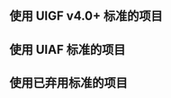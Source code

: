 ## 使用 UIGF v4.0+ 标准的项目

<RelativeProjectPanel>
  <Pcd
    bg="/partnerships/TeyvatGuide/AppPreview.png"
    icon="/partnerships/TeyvatGuide/logo.png"
    repo="https://github.com/BTMuli/TeyvatGuide"
    site="https://apps.microsoft.com/detail/9NLBNNNBNSJN"
    title="提瓦特指南"
    desc="Game Tool for Genshin Impact Player"
    import export>
    <template #import>
      <Pcb label="UIGF v4.0" :games="['ys', 'sr_', 'zzz_']" bg="orange"></Pcb>
      <Pcb label="UIGF v3.0" :games="['ys']" bg="white"></Pcb>
      <Pcb label="UIGF v2.4" :games="['ys']" bg="white"></Pcb>
      <Pcb label="UIGF v2.3" :games="['ys']" bg="white"></Pcb>
    </template>
    <template #export>
      <Pcb label="UIGF v4.0" :games="['ys', 'sr_', 'zzz_']" bg="orange"></Pcb>
      <Pcb label="UIGF v3.0" :games="['ys']" bg="white"></Pcb>
    </template>
  </Pcd>
  <Pcd
    bg="https://gi.pizzastudio.org/img/ophelper-uigf-preview.png"
    icon="https://gi.pizzastudio.org/img/ophelper_logo_clipped.png"
    repo="https://github.com/pizza-studio/GenshinPizzaHelper"
    site="https://apps.apple.com/app/id1635319193"
    title="原神披萨小助手"
    desc="iPadOS / iOS / watchOS / macOS 专用原神小助手"
    import export>
    <template #import>
      <Pcb label="UIGF v4.0" :games="['ys', 'sr_', 'zzz_']" bg="purple"></Pcb>
    </template>
    <template #export>
      <Pcb label="UIGF v4.0" :games="['ys', 'sr_', 'zzz_']" bg="purple"></Pcb>
    </template>
  </Pcd>
  <Pcd
    bg="https://hsr.pizzastudio.org/img/hsrhelper-srgf-preview.png"
    icon="https://hsr.pizzastudio.org/img/icon.hsrhelper.clipped.png"
    repo="https://github.com/pizza-studio/HSRPizzaHelper/"
    site="https://apps.apple.com/app/id6448894222"
    title="星铁披萨小助手"
    desc="iPadOS / iOS / watchOS / macOS 专用星穹铁道小助手"
    import export>
    <template #import>
      <Pcb label="UIGF v4.0" :games="['ys_', 'sr', 'zzz_']" bg="purple"></Pcb>
      <Pcb label="SRGF v1.0" :games="['sr']" bg="white"></Pcb>
    </template>
    <template #export>
      <Pcb label="UIGF v4.0" :games="['ys_', 'sr', 'zzz_']" bg="purple"></Pcb>
      <Pcb label="SRGF v1.0" :games="['sr']" bg="white"></Pcb>
    </template>
  </Pcd>
  <Pcd
    bg="/partnerships/Firefly/preview.png"
    icon="/partnerships/Firefly/logo.png"
    repo="https://github.com/Natrium0521/Firefly"
    title="流萤工具箱"
    desc="《崩坏：星穹铁道》工具集"
    import export>
    <template #import>
      <Pcb label="UIGF v4.0" :games="['ys_', 'sr', 'zzz_']" bg="purple"></Pcb>
      <Pcb label="SRGF v1.0" :games="['sr']" bg="white"></Pcb>
    </template>
    <template #export>
      <Pcb label="UIGF v4.0" :games="['ys_', 'sr', 'zzz_']" bg="purple"></Pcb>
      <Pcb label="SRGF v1.0" :games="['sr']" bg="white"></Pcb>
    </template>
  </Pcd>
  <Pcd
    bg="/partnerships/ZzzSignalSearchExport/preview_cn.png"
    icon="/partnerships/ZzzSignalSearchExport/logo.jpeg"
    repo="https://github.com/earthjasonlin/zzz-signal-search-export"
    title="绝区零调频记录导出工具"
    desc="一个简洁的管理绝区零调频记录的工具"
    import export>
    <template #import>
      <Pcb label="UIGF v4.0" :games="['ys_', 'sr_', 'zzz']" bg="white"></Pcb>
    </template>
    <template #export>
      <Pcb label="UIGF v4.0" :games="['ys_', 'sr_', 'zzz']" bg="white"></Pcb>
    </template>
  </Pcd>
  <Pcd
    bg="/partnerships/Hollow/home.webp"
    icon="/partnerships/Hollow/icon.png"
    repo="https://github.com/AuroraZiling/Hollow"
    title="Hollow"
    desc="绝区零工具箱"
    import export>
    <template #import>
      <Pcb label="UIGF v4.0" :games="['ys_', 'sr_', 'zzz']" bg="green"></Pcb>
    </template>
    <template #export>
      <Pcb label="UIGF v4.0" :games="['ys_', 'sr_', 'zzz']" bg="green"></Pcb>
    </template>
  </Pcd>
  <Pcd
    bg="https://cdn.jamsg.cn/release/SRTools/Preview.webp"
    icon="https://cdn.jamsg.cn/release/SRTools/Logo.webp"
    repo="https://github.com/JamXi233/SRTools/"
    site="https://srtools.jamsg.cn"
    title="星轨工具箱"
    desc="被增强后的崩铁启动器"
    import export>
    <template #import>
      <Pcb label="UIGF v4.0" :games="['ys_', 'sr', 'zzz_']" bg="purple"></Pcb>
      <Pcb label="SRGF v1.0" :games="['sr']" bg="white"></Pcb>
    </template>
    <template #export>
      <Pcb label="UIGF v4.0" :games="['ys_', 'sr', 'zzz_']" bg="purple"></Pcb>
    </template>
  </Pcd>
  <Pcd
    bg="https://cdn.jamsg.cn/release/ZenlessTools/Preview.webp"
    icon="https://cdn.jamsg.cn/release/ZenlessTools/Logo.webp"
    repo="https://github.com/JamXi233/ZenlessTools/"
    site="https://zentools.jamsg.cn"
    title="绝区零工具箱"
    desc="给绳匠们最好用的工具箱"
    import export>
    <template #import>
      <Pcb label="UIGF v4.0" :games="['ys_', 'sr_', 'zzz']" bg="orange"></Pcb>
    </template>
    <template #export>
      <Pcb label="UIGF v4.0" :games="['ys_', 'sr_', 'zzz']" bg="orange"></Pcb>
    </template>
  </Pcd>
  <Pcd
    bg="/partnerships/ShufflePlay/preview.png"
    icon="/partnerships/ShufflePlay/logo.png"
    repo="https://github.com/BTMuli/ShufflePlay"
    site="https://apps.microsoft.com/detail/9n6vc24jx0jq"
    title="ShufflePlay"
    desc="又一个绝区零第三方游戏工具"
    import export>
    <template #import>
      <Pcb label="UIGF v4.0" :games="['ys_', 'sr_', 'zzz']" bg="white"></Pcb>
    </template>
    <template #export>
      <Pcb label="UIGF v4.0" :games="['ys_', 'sr_', 'zzz']" bg="white"></Pcb>
    </template>
  </Pcd>
  <Pcd
    bg="/partnerships/StarRailToolkit/preview.png"
    icon="/partnerships/StarRailToolkit/logo.jpg"
    repo="https://github.com/LittleNyima/honkai-starrail-toolkit"
    title="《崩坏：星穹铁道》工具箱"
    desc="全平台支持的星铁工具箱"
    import export>
    <template #import>
      <Pcb label="UIGF v4.0" :games="['ys_', 'sr', 'zzz_']" bg="purple"></Pcb>
      <Pcb label="SRGF v1.0" :games="['sr']" bg="white"></Pcb>
    </template>
    <template #export>
      <Pcb label="UIGF v4.0" :games="['ys_', 'sr', 'zzz_']" bg="purple"></Pcb>
      <Pcb label="SRGF v1.0" :games="['sr']" bg="white"></Pcb>
    </template>
  </Pcd>
  <Pcd
    bg="https://img.alicdn.com/imgextra/i4/1797064093/O1CN01F0AGTl1g6dvW6j28q_!!1797064093.png"
    icon="https://img.alicdn.com/imgextra/i4/1797064093/O1CN01oaGvKE1g6dut0pICS_!!1797064093.png"
    repo="https://github.com/DGP-Studio/Snap.Hutao"
    site="https://hut.ao/"
    title="胡桃工具箱"
    desc="实用的开源多功能原神工具箱"
    import export>
    <template #import>
      <Pcb label="UIGF v4.0" :games="['ys', 'sr_', 'zzz_']" bg="red"></Pcb>
    </template>
    <template #export>
      <Pcb label="UIGF v4.0" :games="['ys', 'sr_', 'zzz_']" bg="red"></Pcb>
    </template>
  </Pcd>
  <Pcd
    bg="https://raw.githubusercontent.com/cntvc/star-rail-tools/main/docs/image/star_rail_tools_cover.png"
    icon="https://raw.githubusercontent.com/cntvc/star-rail-tools/main/resource/hsr.ico"
    repo="https://github.com/cntvc/star-rail-tools"
    title="StarRailTools"
    desc="保存星铁数据的小工具"
    import export>
    <template #import>
      <Pcb label="UIGF v4.0" :games="['ys_', 'sr', 'zzz_']" bg="orange"></Pcb>
      <Pcb label="SRGF v1.0" :games="['sr']" bg="white"></Pcb>
    </template>
    <template #export>
      <Pcb label="UIGF v4.0" :games="['ys_', 'sr', 'zzz_']" bg="orange"></Pcb>
      <Pcb label="SRGF v1.0" :games="['sr']" bg="white"></Pcb>
    </template>
  </Pcd>
</RelativeProjectPanel>

## 使用 UIAF 标准的项目

<RelativeProjectPanel>
  <Pcd 
    bg="https://img.alicdn.com/imgextra/i4/1797064093/O1CN01F0AGTl1g6dvW6j28q_!!1797064093.png"
    icon="https://img.alicdn.com/imgextra/i4/1797064093/O1CN01oaGvKE1g6dut0pICS_!!1797064093.png"
    repo="https://github.com/DGP-Studio/Snap.Hutao"
    site="https://hut.ao/"
    title="胡桃工具箱"
    desc="实用的开源多功能原神工具箱"
    import export>
    <template #import>
      <Pcb label="UIAF v1.1" :games="['ys']" bg="red"></Pcb>
    </template>
    <template #export>
      <Pcb label="UIAF v1.1" :games="['ys']" bg="red"></Pcb>
    </template>
  </Pcd>
  <Pcd
    bg="https://file.xunkong.cc/static/repo/xunkong/YanfeiLawyer.webp"
    icon="https://xunkong.cc/images/logo.640.webp"
    repo="https://github.com/xunkong/xunkong"
    site="https://xunkong.cc/"
    title="寻空"
    desc="记录旅途中发生的事"
    import export>
    <template #import>
      <Pcb label="UIAF v1.1" :games="['ys']" bg="red"></Pcb>
    </template>
    <template #export>
      <Pcb label="UIAF v1.1" :games="['ys']" bg="red"></Pcb>
    </template>
  </Pcd>
  <Pcd
    bg="/partnerships/cocogoat.png"
    icon="https://avatars.githubusercontent.com/u/82107463"
    repo="https://github.com/yuehaiTeam/cocogoat"
    site="https://cocogoat.work/"
    title="椰羊 cocogoat"
    desc="A toolbox for Genshin Impact 100% running in browser."
    import export>
    <template #import>
      <Pcb label="UIAF v1.1" :games="['ys']" bg="blue"></Pcb>
      <Pcb label="UIAF v1.0" :games="['ys']" bg="white"></Pcb>
    </template>
    <template #export>
      <Pcb label="UIAF v1.1" :games="['ys']" bg="blue"></Pcb>
      <Pcb label="UIAF v1.0" :games="['ys']" bg="white"></Pcb>
    </template>
  </Pcd>
  <Pcd
    bg="https://raw.githubusercontent.com/Finchaos/yae-markdown-230119/main/images/4.png"
    icon="https://raw.githubusercontent.com/HolographicHat/YaeAchievement/master/icon.ico"
    repo="https://github.com/HolographicHat/YaeAchievement"
    title="YaeAchievement"
    desc="更快、更准的原神成就导出工具"
    export>
    <template #export>
      <Pcb label="UIAF v1.1" :games="['ys']" bg="orange"></Pcb>
    </template>
  </Pcd>
  <Pcd
    bg="/partnerships/TeyvatGuide/AppPreview.png"
    icon="/partnerships/TeyvatGuide/logo.png"
    repo="https://github.com/BTMuli/TeyvatGuide"
    site="https://apps.microsoft.com/detail/9NLBNNNBNSJN"
    title="提瓦特指南"
    desc="Game Tool for Genshin Impact Player"
    import export>
    <template #import>
      <Pcb label="UIAF v1.1" :games="['ys']" bg="orange"></Pcb>
    </template>
    <template #export>
      <Pcb label="UIAF v1.1" :games="['ys']" bg="orange"></Pcb>
    </template>
  </Pcd>
  <Pcd
    bg="/partnerships/PaimonsNotebook/preview.webp"
    icon="/partnerships/PaimonsNotebook/logo.webp"
    repo="https://github.com/QooLianyi/PaimonsNotebook"
    title="派蒙笔记本"
    desc="安卓平台下的原神工具"
    import export>
    <template #import>
      <Pcb label="UIAF v1.1" :games="['ys']" bg="green"></Pcb>
    </template>
    <template #export>
      <Pcb label="UIAF v1.1" :games="['ys']" bg="green"></Pcb>
    </template>
  </Pcd>
</RelativeProjectPanel>

## 使用已弃用标准的项目

<RelativeProjectPanel>
  <Pcd
    bg="https://img.alicdn.com/imgextra/i3/1797064093/O1CN018VkZBw1g6dvTMaX9W_!!1797064093.png"
    icon="https://s1.ax1x.com/2023/09/09/pP6xBef.png"
    repo="https://github.com/biuuu/genshin-wish-export"
    title="genshin wish export"
    desc="Easily export the Genshin Impact wish record"
    export>
    <template #export>
      <Pcb label="UIGF v3.0" :games="['ys']" bg="white"></Pcb>
    </template>
  </Pcd>
  <Pcd
    bg="https://file.xunkong.cc/static/repo/xunkong/YanfeiLawyer.webp"
    icon="https://xunkong.cc/images/logo.640.webp"
    repo="https://github.com/xunkong/xunkong"
    site="https://xunkong.cc/"
    title="寻空"
    desc="记录旅途中发生的事"
    import export>
    <template #import>
      <Pcb label="UIGF v2.2" :games="['ys']" bg="red"></Pcb>
    </template>
    <template #export>
      <Pcb label="UIGF v2.2" :games="['ys']" bg="red"></Pcb>
    </template>
  </Pcd>
  <Pcd
    bg="https://s1.ax1x.com/2023/09/09/pP6x1eK.png"
    icon="https://s1.ax1x.com/2023/09/09/pP6xyFg.jpg"
    repo="https://github.com/voderl/genshin-gacha-analyzer"
    site="https://genshin.voderl.cn/"
    title="genshin-gacha-analyzer"
    desc="genshin wish history analyzer"
    import>
    <template #import>
      <Pcb label="UIGF v2.2" :games="['ys']" bg="green"></Pcb>
    </template>
    <template #export>
      <Pcb label="UIGF v2.2" :games="['ys']" bg="red"></Pcb>
    </template>
  </Pcd>
  <Pcd
    bg="/partnerships/mukapp/preview.webp"
    icon="https://img.alicdn.com/imgextra/i4/1797064093/O1CN01agfnd91g6dvMzibmE_!!1797064093.png"
    repo="https://github.com/MUKAPP/MGenshinTool"
    site="https://gtool.mukapp.top/"
    title="应急食品"
    desc="安卓平台下的原神工具客户端">
    <template #import>
      <Pcb label="UIGF v2.2" :games="['ys']" bg="green"></Pcb>
    </template>
  </Pcd>
  <Pcd
    bg="/partnerships/teyvat-preview.png"
    icon="https://img.alicdn.com/imgextra/i1/1797064093/O1CN01wVRiEq1g6dvGG2mmX_!!1797064093.png"
    site="https://www.yshelper.com/index.php"
    title="提瓦特小助手 (YSHelper)"
    desc="专注旅行者服务的微信小程序">
    <Pcb label="UIGF Unknown" :games="['ys']" bg="green"></Pcb>
  </Pcd>
  <Pcd
    bg="https://img.alicdn.com/imgextra/i1/1797064093/O1CN01Or2BBf1g6dvUQwGP9_!!1797064093.png"
    icon="https://s1.ax1x.com/2023/09/09/pP6xyFg.jpg"
    repo="https://github.com/sunfkny/genshin-gacha-export"
    title="genshin-gacha-export"
    desc="原神抽卡记录导出"
    export>
    <template #export>
      <Pcb label="UIGF v2.2" :games="['ys']" bg="blue"></Pcb>
    </template>
  </Pcd>
  <Pcd
    bg="https://starward.scighost.com/resource/img/uigf/uigf_zh.webp"
    icon="/partnerships/starward/logo.ico"
    repo="https://github.com/Scighost/Starward"
    title="Starward"
    desc="米家游戏启动器"
    export>
    <template #export>
      <Pcb label="UIGF v2.3" :games="['ys']" bg="blue"></Pcb>
      <Pcb label="SRGF v1.0" :games="['sr']" bg="blue"></Pcb>
    </template>
  </Pcd>
  <Pcd
    bg="/partnerships/PaimonsNotebook/preview.webp"
    icon="/partnerships/PaimonsNotebook/logo.webp"
    repo="https://github.com/QooLianyi/PaimonsNotebook"
    title="派蒙笔记本"
    desc="安卓平台下的原神工具"
    import export>
    <template #import>
      <Pcb label="UIGF v3.0" :games="['ys']" bg="green"></Pcb>
    </template>
    <template #export>
      <Pcb label="UIGF v3.0" :games="['ys']" bg="green"></Pcb>
    </template>
  </Pcd>
  <Pcd
    bg="https://raw.githubusercontent.com/DancingSnow0517/StarRail-gacha/master/imgs/1.png"
    icon="https://raw.githubusercontent.com/DancingSnow0517/StarRail-gacha/master/imgs/star_rail.png"
    repo="https://github.com/DancingSnow0517/StarRail-gacha"
    title="StarRail Gacha Exporter"
    desc="一个快捷简便的崩坏：星穹铁道抽卡导出工具"
    export>
    <template #export>
      <Pcb label="SRGF v1.0" :games="['sr']" bg="white"></Pcb>
    </template>
  </Pcd>
  <Pcd
    bg="https://raw.githubusercontent.com/BoxCatTeam/SRCat/master/github-assets/images/3.png"
    icon="https://raw.githubusercontent.com/BoxCatTeam/SRCat/master/github-assets/images/app_icon.png"
    repo="https://github.com/BoxCatTeam/SRCat"
    site="https://srcat.boxcat.org/"
    title="SRCat"
    desc="崩坏：星穹铁道 - 工具箱 / 愿此行，有猫猫一直相伴"
    export>
    <template #export>
      <Pcb label="SRGF v1.0" :games="['sr']" bg="red"></Pcb>
    </template>
  </Pcd>
  <Pcd
    bg="/partnerships/starwo/preview.png"
    icon="/partnerships/starwo/logo.png"
    repo="https://github.com/TremblingMoeNew/StarRailWarpObserve"
    site="https://starwo.dodocotales.cc/"
    title="星穹铁道跃迁观测工具"
    desc="观测您的每一次跃迁"
    import export>
    <template #import>
      <Pcb label="SRGF v1.0" :games="['sr']" bg="white"></Pcb>
    </template>
    <template #export>
      <Pcb label="SRGF v1.0" :games="['sr']" bg="white"></Pcb>
    </template>
  </Pcd>
</RelativeProjectPanel>
